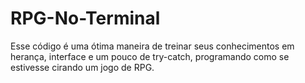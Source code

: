 # RPG-No-Terminal
Esse código é uma ótima maneira de treinar seus conhecimentos em herança, interface e um pouco de try-catch, programando como se estivesse cirando um jogo de RPG.
